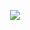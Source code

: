 <p align="center">
<img src="https://tenor.com/view/rimuru-tempest-tensei-shitara-slime-datta-ken-that-time-igot-reincarnated-as-aslime-slime-gif-14581567">
</p>
